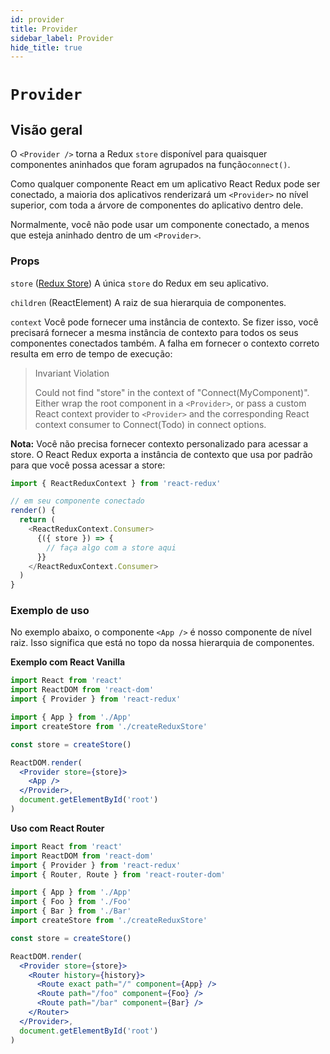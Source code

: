 ```yaml
---
id: provider
title: Provider
sidebar_label: Provider
hide_title: true
---
```


# `Provider`

## Visão geral

O `<Provider />` torna a Redux `store` disponível para quaisquer componentes aninhados que foram agrupados na função`connect()`.

Como qualquer componente React em um aplicativo React Redux pode ser conectado, a maioria dos aplicativos renderizará um `<Provider>` no nível superior, com toda a árvore de componentes do aplicativo dentro dele.

Normalmente, você não pode usar um componente conectado, a menos que esteja aninhado dentro de um `<Provider>`.

### Props

`store` ([Redux Store](https://redux.js.org/api/store))
A única `store` do Redux em seu aplicativo.

`children` (ReactElement)
A raiz de sua hierarquia de componentes.

`context`
Você pode fornecer uma instância de contexto. Se fizer isso, você precisará fornecer a mesma instância de contexto para todos os seus componentes conectados também. A falha em fornecer o contexto correto resulta em erro de tempo de execução:

> Invariant Violation
>
> Could not find "store" in the context of "Connect(MyComponent)". Either wrap the root component in a `<Provider>`, or pass a custom React context provider to `<Provider>` and the corresponding React context consumer to Connect(Todo) in connect options.

**Nota:** Você não precisa fornecer contexto personalizado para acessar a store.
O React Redux exporta a instância de contexto que usa por padrão para que você possa acessar a store:

```js
import { ReactReduxContext } from 'react-redux'

// em seu componente conectado
render() {
  return (
    <ReactReduxContext.Consumer>
      {({ store }) => {
        // faça algo com a store aqui
      }}
    </ReactReduxContext.Consumer>
  )
}
```

### Exemplo de uso

No exemplo abaixo, o componente `<App />` é nosso componente de nível raiz. Isso significa que está no topo da nossa hierarquia de componentes.

**Exemplo com React Vanilla**

```jsx
import React from 'react'
import ReactDOM from 'react-dom'
import { Provider } from 'react-redux'

import { App } from './App'
import createStore from './createReduxStore'

const store = createStore()

ReactDOM.render(
  <Provider store={store}>
    <App />
  </Provider>,
  document.getElementById('root')
)
```

**Uso com React Router**

```jsx
import React from 'react'
import ReactDOM from 'react-dom'
import { Provider } from 'react-redux'
import { Router, Route } from 'react-router-dom'

import { App } from './App'
import { Foo } from './Foo'
import { Bar } from './Bar'
import createStore from './createReduxStore'

const store = createStore()

ReactDOM.render(
  <Provider store={store}>
    <Router history={history}>
      <Route exact path="/" component={App} />
      <Route path="/foo" component={Foo} />
      <Route path="/bar" component={Bar} />
    </Router>
  </Provider>,
  document.getElementById('root')
)
```
